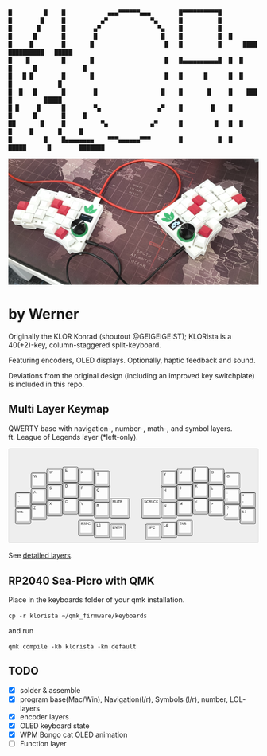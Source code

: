 ```
█         █    █            ▄▄▄▀▀▀▀▀▀▄▄▄        █▀▀▀▀▀▀▀▀▀▀█ 
█        █     █          ▄▀            ▀▄      █          █ 
█       █      █        ▄▀                ▀▄    █          █ 
█      █       █        █                  █    █          █  █ 
█     █        █       █                    █   █          █      ████   ██████████   █████   
█    █         █       █                    █   █▄▄▄▄▄▄▄▄▄▄█  █  █    █      █             █  
█   █ █        █       █                    █   █      █      █  █           █             █  
█  █   █       █        █                  █    █       █     █    ███       █         █████  
█ █     █      █        ▀▄                ▄▀    █        █    █       █      █       █     █  
██       █     █          ▀▄            ▄▀      █         █   █  █     █     █       █     █  
█         █    █▄▄▄▄▄▄▄▄    ▀▀▀▄▄▄▄▄▄▀▀▀        █          █  █   █████      █        ███████ 
```
![](/docs/images/klorista.png)

# by Werner

Originally the KLOR Konrad (shoutout @GEIGEIGEIST); KLORista is a 40(+2)-key, column-staggered split-keyboard. 

Featuring encoders, OLED displays. Optionally, haptic feedback and sound.

Deviations from the original design (including an improved key switchplate) is included in this repo.

## Multi Layer Keymap

QWERTY base with navigation-, number-, math-, and symbol layers.\
ft. League of Legends layer (*left-only).

![Layer-0](/docs/images/keyboard-layout.png)

See [detailed layers](/docs/layers.pdf).

## RP2040 Sea-Picro with QMK 

Place in the keyboards folder of your qmk installation.

`cp -r klorista ~/qmk_firmware/keyboards`

and run

`qmk compile -kb klorista -km default`

## TODO

- [x] solder & assemble
- [x] program base(Mac/Win), Navigation(l/r), Symbols (l/r), number, LOL- layers
- [x] encoder layers
- [x] OLED keyboard state
- [x] WPM Bongo cat OLED animation
- [ ] Function layer
